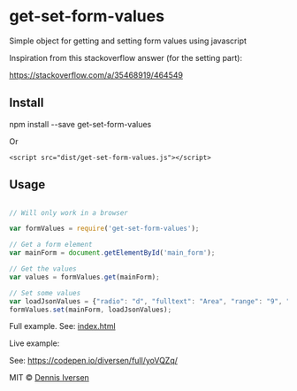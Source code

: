 # get-set-form-values

Simple object for getting and setting form values using javascript

Inspiration from this stackoverflow answer (for the setting part): 

https://stackoverflow.com/a/35468919/464549

## Install

npm install --save get-set-form-values

Or 

    <script src="dist/get-set-form-values.js"></script>

## Usage

~~~js

// Will only work in a browser

var formValues = require('get-set-form-values');

// Get a form element
var mainForm = document.getElementById('main_form');

// Get the values
var values = formValues.get(mainForm);

// Set some values
var loadJsonValues = {"radio": "d", "fulltext": "Area", "range": "9", "checkbox": ["B"], "input": "Text", "select": ["saab", "mercedes"], "select-single": "volvo"};
formValues.set(mainForm, loadJsonValues);
~~~

Full example. See: [index.html](index.html)

Live example: 

See: https://codepen.io/diversen/full/yoVQZq/

MIT © [Dennis Iversen](https://github.com/diversen)

